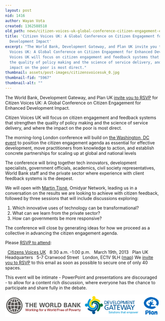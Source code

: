 ```yaml
---
layout: post
nid: 1416
author: Wayan Vota
created: 1362588518
old_path: news/citizen-voices-uk-global-conference-citizen-engagement-enhanced-development-impact
title: 'Citizen Voices UK: A Global Conference on Citizen Engagement for Enhanced
  Development Impact'
excerpt: "The World Bank, Development Gateway, and Plan UK invite you to RSVP for Citizen
  Voices UK: A Global Conference on Citizen Engagement for Enhanced Development Impact.\r\n\r\nCitizen
  Voices UK will focus on citizen engagement and feedback systems that strengthen
  the quality of policy making and the science of service delivery, and where the
  impact on the poor is most direct."
thumbnail: assets/post-images/citizensvoicesuk_0.jpg
thumbnail-fid: "5967"
thumbnail-alt: ""
---
```


The World Bank, Development Gateway, and Plan UK [invite you to RSVP](https://docs.google.com/forms/d/1M_FrKYUHSt0G39QR4zI2K2AFi0FNpVxGRLBe-SfmRBA/viewform) for Citizen Voices UK: A Global Conference on Citizen Engagement for Enhanced Development Impact.

Citizen Voices UK will focus on citizen engagement and feedback systems that strengthen the quality of policy making and the science of service delivery, and where the impact on the poor is most direct.

 The morning-long London conference will build on [the Washington, DC event](http://wbi.worldbank.org/wbi/event/citizen-voices) to position the citizen engagement agenda as essential for effective development, move practitioners from knowledge to action, and establish concrete partnerships for scaling up at global and national levels

 The conference will bring together tech innovators, development specialists, government officials, academics, civil society representatives, World Bank staff and the private sector where experience with client feedback systems is the deepest.

 We will open with [Martin Tisné](http://www.omidyar.com/team/martin-tisn%C3%A9), Omidyar Network, leading us in a conversation on the results we are looking to achieve with citizen feedback, followed by three sessions that will include discussions exploring:

1. Which innovative uses of technology can be transformational?
2. What can we learn from the private sector?
3. How can governments be more responsive?  

 The conference will close by generating ideas for how we proceed as a collective in advancing the citizen engagement agenda.

 Please [RSVP to attend](https://docs.google.com/forms/d/1M_FrKYUHSt0G39QR4zI2K2AFi0FNpVxGRLBe-SfmRBA/viewform):

   [Citizens Voices UK](https://docs.google.com/forms/d/1M_FrKYUHSt0G39QR4zI2K2AFi0FNpVxGRLBe-SfmRBA/viewform)   8:30 a.m. -1:00 p.m.   March 19th, 2013   Plan UK Headquarters   5-7 Cranwood Street   London, EC1V 9LH ([map](https://plus.google.com/105286272990988143239/about?gl=us&hl=en)) We [invite you to RSVP](https://docs.google.com/forms/d/1M_FrKYUHSt0G39QR4zI2K2AFi0FNpVxGRLBe-SfmRBA/viewform) to this email as soon as possible to secure one of only 40 spaces.

 This event will be intimate - PowerPoint and presentations are discouraged - to allow for a content rich discussion, where everyone has the chance to participate and share fully in the debate.

![](/assets/post-images/sponsors_0.jpg)
